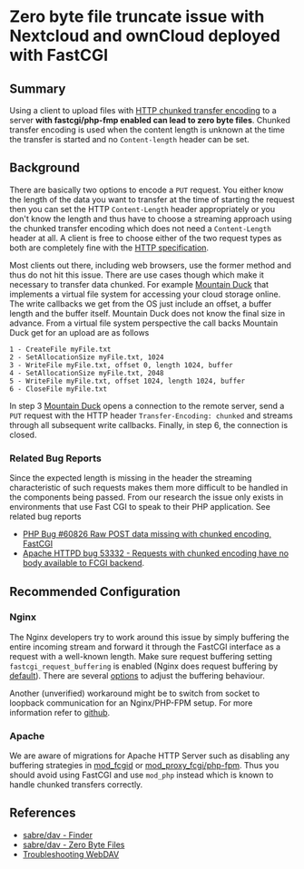 Zero byte file truncate issue with Nextcloud and ownCloud deployed with FastCGI
====

## Summary

Using a client to upload files with [HTTP chunked transfer encoding](https://en.wikipedia.org/wiki/Chunked_transfer_encoding) to a server **with fastcgi/php-fmp enabled can lead to zero byte files**. Chunked transfer encoding is used when the content length is unknown at the time the transfer is started and no `Content-length` header can be set.

## Background

There are basically two options to encode a `PUT` request. You either know the length of the data you want to transfer at the time of starting the request then you can set the HTTP `Content-Length` header appropriately or you don't know the length and thus have to choose a streaming approach using the chunked transfer encoding which does not need a `Content-Length` header at all. A client is free to choose either of the two request types as both are completely fine with the [HTTP specification](https://tools.ietf.org/html/rfc2616).

Most clients out there, including web browsers, use the former method and thus do not hit this issue. There are use cases though which make it necessary to transfer data chunked. For example [Mountain Duck](https://mountainduck.io/) that implements a virtual file system for accessing your cloud storage online. The write callbacks we get from the OS just include an offset, a buffer length and the buffer itself. Mountain Duck does not know the final size in advance. From a virtual file system perspective the call backs Mountain Duck get for an upload are as follows

	1 - CreateFile myFile.txt
	2 - SetAllocationSize myFile.txt, 1024
	3 - WriteFile myFile.txt, offset 0, length 1024, buffer
	4 - SetAllocationSize myFile.txt, 2048
	5 - WriteFile myFile.txt, offset 1024, length 1024, buffer
	6 - CloseFile myFile.txt

In step 3 [Mountain Duck](https://mountainduck.io/) opens a connection to the remote server, send a `PUT` request with the HTTP header `Transfer-Encoding: chunked` and streams through all subsequent write callbacks. Finally, in step 6, the connection is closed.

### Related Bug Reports

Since the expected length is missing in the header the streaming characteristic of such requests makes them more difficult to be handled in the components being passed. From our research the issue only exists in environments that use Fast CGI to speak to their PHP application. See related bug reports

- [PHP Bug #60826 Raw POST data missing with chunked encoding, FastCGI](https://bugs.php.net/bug.php?id=60826)
- [Apache HTTPD bug 53332 - Requests with chunked encoding have no body available to FCGI backend](https://bz.apache.org/bugzilla/show_bug.cgi?id=53332).

## Recommended Configuration

### Nginx

The Nginx developers try to work around this issue by simply buffering the entire incoming stream and forward it through the FastCGI interface as a request with a well-known length. Make sure request buffering setting `fastcgi_request_buffering` is enabled (Nginx does request buffering by [default](http://nginx.org/en/docs/http/ngx_http_fastcgi_module.html#fastcgi_request_buffering)). There are several [options](http://nginx.org/en/docs/http/ngx_http_fastcgi_module.html) to adjust the buffering behaviour.

Another (unverified) workaround might be to switch from socket to loopback communication for an Nginx/PHP-FPM setup. For more information refer to [github](https://github.com/nextcloud/server/issues/3628#issuecomment-749568045).

### Apache

We are aware of migrations for Apache HTTP Server such as disabling any buffering strategies in [mod_fcgid](https://httpd.apache.org/mod_fcgid) or [mod_proxy_fcgi/php-fpm](https://wiki.apache.org/httpd/PHP-FPM). Thus you should avoid using FastCGI and use `mod_php` instead which is known to handle chunked transfers correctly.

## References

- [sabre/dav - Finder](http://sabre.io/dav/clients/finder/)
- [sabre/dav - Zero Byte Files](http://sabre.io/dav/0bytes/)
- [Troubleshooting WebDAV](https://doc.owncloud.org/server/8.1/admin_manual/issues/#troubleshooting-webdav)